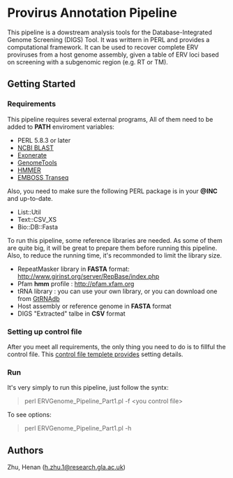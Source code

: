 # Provirus Annotation Pipeline

This pipeline is a dowstream analysis tools for the Database-Integrated Genome Screening (DIGS) Tool. It was writtern in PERL and provides a computational framework. It can be used to recover complete ERV proviruses from a host genome assembly, given a table of ERV loci based on screening with a subgenomic region (e.g. RT or TM).

## Getting Started

### Requirements
This pipeline requires several external programs, All of them need to be added to **PATH** enviroment variables:
 - PERL 5.8.3 or later
 - [NCBI BLAST](ftp://ftp.ncbi.nlm.nih.gov/blast/executables/blast+/LATEST/)
 - [Exonerate](https://www.ebi.ac.uk/about/vertebrate-genomics/software/exonerate)
 - [GenomeTools](http://genometools.org/)
 - [HMMER](http://hmmer.org/)
 - [EMBOSS Transeq](http://emboss.open-bio.org)
 
Also, you need to make sure the following PERL package is in your **\@INC** and up-to-date.
 - List::Util
 - Text::CSV_XS
 - Bio::DB::Fasta
 
To run this pipeline, some reference libraries are needed. As some of them are quite big, it will be great to prepare them before running this pipeline. Also, to reduce the running time, it's recommonded to limit the library size.
 - RepeatMasker library in **FASTA** format: http://www.girinst.org/server/RepBase/index.php
 - Pfam **hmm** profile : http://pfam.xfam.org
 - tRNA library : you can use your own library, or you can download one from [GtRNAdb](http://gtrnadb.ucsc.edu)
 - Host assembly or reference genome in **FASTA** format
 - DIGS "Extracted" talbe in **CSV** format
 
### Setting up control file
After you meet all requirements, the only thing you need to do is to fillful the control file. This [control file templete provides](https://github.com/zhuhenan/PROVIRUS_ANNOTATION_PIEPLINE/blob/master/Equus_caballus.ctl) setting details.

### Run
It's very simply to run this pipeline, just follow the syntx:
> perl ERVGenome_Pipeline_Part1.pl -f \<you control file\>

To see options:
> perl ERVGenome_Pipeline_Part1.pl -h

## Authors
Zhu, Henan (h.zhu.1@research.gla.ac.uk)